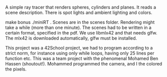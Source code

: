 A simple ray tracer that renders spheres, cylinders and planes. It reads a scene description.
There is spot lights and ambient lighting and colors.

make bonus
./miniRT <scene>. Scenes are in the scenes folder. Rendering might take a while (more than one minute). The scenes had to be written in a certain format, specified in the pdf.
We use libmlx42 and that needs glfw. The mlx42 is downloaded automatically, glfw must be installed.

This project was a 42School project, we had to program according to a strict norm, for instance using only while loops, having only 25 lines per function etc.
This was a team project with the phenomenal Mohamed Ben Hassen (shoutout!). Mohammed programmed the camera, and I the colored the pixels.
